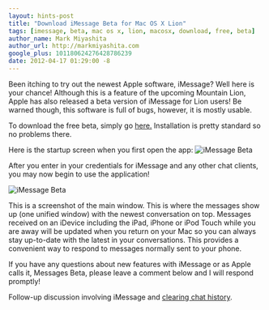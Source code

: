 ```yaml
---
layout: hints-post
title: "Download iMessage Beta for Mac OS X Lion"
tags: [imessage, beta, mac os x, lion, macosx, download, free, beta]
author_name: Mark Miyashita
author_url: http://markmiyashita.com
google_plus: 101180624276428786239
date: 2012-04-17 01:29:00 -8
---
```


Been itching to try out the newest Apple software, iMessage? Well here is your chance! Although this is a feature of the upcoming Mountain Lion, Apple has also released a beta version of iMessage for Lion users! Be warned though, this software is full of bugs, however, it is mostly usable. 

To download the free beta, simply go <a href="http://www.apple.com/macosx/mountain-lion/messages-beta/">here.</a> Installation is pretty standard so no problems there.

Here is the startup screen when you first open the app:
<img class="clear blog-image-full-border" src="{{site.url}}/images/welcome_messages.png" title="iMessage Beta">

After you enter in your credentials for iMessage and any other chat clients, you may now begin to use the application!

<img class="clear blog-image-full-border" src="{{site.url}}/images/imessage_beta.png" title="iMessage Beta">

This is a screenshot of the main window. This is where the messages show up (one unified window) with the newest conversation on top. Messages received on an iDevice including the iPad, iPhone or iPod Touch while you are away will be updated when you return on your Mac so you can always stay up-to-date with the latest in your conversations. This provides a convenient way to respond to messages normally sent to your phone.

If you have any questions about new features with iMessage or as Apple calls it, Messages Beta, please leave a comment below and I will respond promptly!

Follow-up discussion involving iMessage and <a href={{site.url}}/how-to-clear-imessage-history-on-mac-os-x/>clearing chat history</a>.